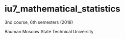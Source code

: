 # iu7_mathematical_statistics

3nd course, 6th semesters (2019)

Bauman Moscow State Technical University

